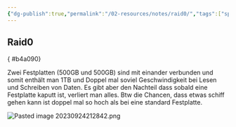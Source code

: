```yaml
---
{"dg-publish":true,"permalink":"/02-resources/notes/raid0/","tags":["speicher/raid/raid0","hardware"],"noteIcon":"","updated":"2025-09-05T10:12:30.000+02:00"}
---
```


## Raid0 
{ #b4a090}



Zwei Festplatten (500GB und 500GB) sind mit einander verbunden und somit enthält man 1TB und Doppel mal soviel Geschwindigkeit bei Lesen und Schreiben von Daten. Es gibt aber den Nachteil dass sobald eine Festplatte kaputt ist, verliert man alles. Btw die Chancen, dass etwas schiff gehen kann ist doppel mal so hoch als bei eine standard Festplatte. 

![Pasted image 20230924212842.png](/img/user/02%20-%20RESOURCES/Files/IMG/Pasted%20image%2020230924212842.png)